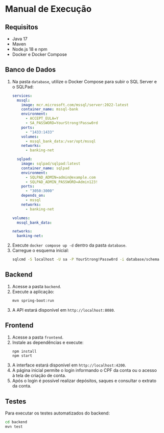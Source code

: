 # Manual de Execução

## Requisitos
- Java 17
- Maven
- Node.js 18 e npm
- Docker e Docker Compose

## Banco de Dados
1. Na pasta `database`, utilize o Docker Compose para subir o SQL Server e o SQLPad:
   ```yaml
   services:
     mssql:
       image: mcr.microsoft.com/mssql/server:2022-latest
       container_name: mssql-bank
       environment:
         - ACCEPT_EULA=Y
         - SA_PASSWORD=YourStrong!Passw0rd
       ports:
         - "1433:1433"
       volumes:
         - mssql_bank_data:/var/opt/mssql
       networks:
         - banking-net

     sqlpad:
       image: sqlpad/sqlpad:latest
       container_name: sqlpad
       environment:
         - SQLPAD_ADMIN=admin@example.com
         - SQLPAD_ADMIN_PASSWORD=Admin123!
       ports:
         - "3050:3000"
       depends_on:
         - mssql
       networks:
         - banking-net

   volumes:
     mssql_bank_data:

   networks:
     banking-net:
   ```
2. Execute `docker compose up -d` dentro da pasta `database`.
3. Carregue o esquema inicial:
   ```bash
   sqlcmd -S localhost -U sa -P YourStrong!Passw0rd -i database/schema.sql
   ```

## Backend
1. Acesse a pasta `backend`.
2. Execute a aplicação:
   ```bash
   mvn spring-boot:run
   ```
3. A API estará disponível em `http://localhost:8080`.

## Frontend
1. Acesse a pasta `frontend`.
2. Instale as dependências e execute:
   ```bash
   npm install
   npm start
   ```
3. A interface estará disponível em `http://localhost:4200`.
4. A página inicial permite o login informando o CPF da conta ou o acesso à tela de criação de conta.
5. Após o login é possível realizar depósitos, saques e consultar o extrato da conta.

## Testes
Para executar os testes automatizados do backend:
```bash
cd backend
mvn test
```
